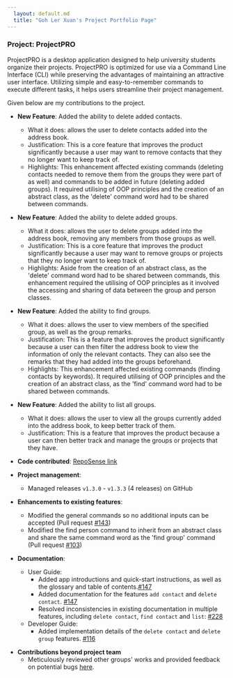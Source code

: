 ```yaml
---
  layout: default.md
  title: "Goh Ler Xuan's Project Portfolio Page"
---
```


### Project: ProjectPRO

ProjectPRO is a desktop application designed to help university students organize their projects. ProjectPRO is optimized for use via a Command Line Interface (CLI) while preserving the advantages of maintaining an attractive user interface. Utilizing simple and easy-to-remember commands to execute different tasks, it helps users streamline their project management.

Given below are my contributions to the project.

* **New Feature**: Added the ability to delete added contacts.
  * What it does: allows the user to delete contacts added into the address book.
  * Justification: This is a core feature that improves the product significantly because a user may want to remove contacts that they no longer want to keep track of.
  * Highlights: This enhancement affected existing commands (deleting contacts needed to remove them from the groups they were part of as well) and commands to be added in future (deleting added groups). It required utilising of OOP principles and the creation of an abstract class, as the 'delete' command word had to be shared between commands.

* **New Feature**: Added the ability to delete added groups.
  * What it does: allows the user to delete groups added into the address book, removing any members from those groups as well.
  * Justification: This is a core feature that improves the product significantly because a user may want to remove groups or projects that they no longer want to keep track of.
  * Highlights: Aside from the creation of an abstract class, as the 'delete' command word had to be shared between commands, this enhancement required the utilising of OOP principles as it involved the accessing and sharing of data between the group and person classes.

* **New Feature**: Added the ability to find groups.
  * What it does: allows the user to view members of the specified group, as well as the group remarks.
  * Justification: This is a feature that improves the product significantly because a user can then filter the address book to view the information of only the relevant contacts. They can also see the remarks that they had added into the groups beforehand.
  * Highlights: This enhancement affected existing commands (finding contacts by keywords). It required utilising of OOP principles and the creation of an abstract class, as the 'find' command word had to be shared between commands.

* **New Feature**: Added the ability to list all groups.
  * What it does: allows the user to view all the groups currently added into the address book, to keep better track of them.
  * Justification: This is a feature that improves the product because a user can then better track and manage the groups or projects that they have.

* **Code contributed**: [RepoSense link](https://nus-cs2103-ay2324s1.github.io/tp-dashboard/#/widget/?search=&sort=groupTitle&sortWithin=title&timeframe=commit&mergegroup=&groupSelect=groupByRepos&breakdown=true&checkedFileTypes=docs~functional-code~test-code&since=2023-09-22&chartGroupIndex=36&chartIndex=0)

* **Project management**:
  * Managed releases `v1.3.0` - `v1.3.3` (4 releases) on GitHub

* **Enhancements to existing features**:
  * Modified the general commands so no additional inputs can be accepted (Pull request [\#143](https://github.com/AY2324S1-CS2103T-T10-3/tp/pull/143))
  * Modified the find person command to inherit from an abstract class and share the same command word as the 'find group' command (Pull request [\#103](https://github.com/AY2324S1-CS2103T-T10-3/tp/pull/103))

* **Documentation**:
  * User Guide:
    * Added app introductions and quick-start instructions, as well as the glossary and table of contents.[\#147](https://github.com/AY2324S1-CS2103T-T10-3/tp/pull/147)
    * Added documentation for the features `add contact` and `delete contact`. [\#147](https://github.com/AY2324S1-CS2103T-T10-3/tp/pull/147)
    * Resolved inconsistencies in existing documentation in multiple features, including `delete contact`, `find contact` and `list`: [\#228](https://github.com/AY2324S1-CS2103T-T10-3/tp/pull/228)
  * Developer Guide:
    * Added implementation details of the `delete contact` and `delete group` features. [\#116](https://github.com/AY2324S1-CS2103T-T10-3/tp/pull/116)

[//]: # (* **Community**:)

[//]: # (  * PRs reviewed &#40;with non-trivial review comments&#41;: [\#12]&#40;&#41;, [\#32]&#40;&#41;, [\#19]&#40;&#41;, [\#42]&#40;&#41;)

[//]: # (  * Contributed to forum discussions &#40;examples: [1]&#40;&#41;, [2]&#40;&#41;, [3]&#40;&#41;, [4]&#40;&#41;&#41;)

[//]: # (  * Reported bugs and suggestions for other teams in the class &#40;examples: [1]&#40;&#41;, [2]&#40;&#41;, [3]&#40;&#41;&#41;)

[//]: # (  * Some parts of the history feature I added was adopted by several other class mates &#40;[1]&#40;&#41;, [2]&#40;&#41;&#41;)

[//]: # (* **Tools**:)

[//]: # (  * Integrated a third party library &#40;Natty&#41; to the project &#40;[\#42]&#40;&#41;&#41;)

[//]: # (  * Integrated a new Github plugin &#40;CircleCI&#41; to the team repo)

* **Contributions beyond project team**
  * Meticulously reviewed other groups' works and provided feedback on potential bugs [here](https://github.com/lerxuann/ped).

